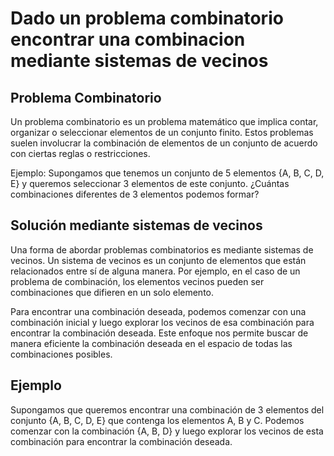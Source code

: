 # Dado un problema combinatorio encontrar una combinacion mediante sistemas de vecinos

## Problema Combinatorio

Un problema combinatorio es un problema matemático que implica contar, organizar o seleccionar elementos de un conjunto finito. Estos problemas suelen involucrar la combinación de elementos de un conjunto de acuerdo con ciertas reglas o restricciones.

Ejemplo: Supongamos que tenemos un conjunto de 5 elementos {A, B, C, D, E} y queremos seleccionar 3 elementos de este conjunto. ¿Cuántas combinaciones diferentes de 3 elementos podemos formar?

## Solución mediante sistemas de vecinos

Una forma de abordar problemas combinatorios es mediante sistemas de vecinos. Un sistema de vecinos es un conjunto de elementos que están relacionados entre sí de alguna manera. Por ejemplo, en el caso de un problema de combinación, los elementos vecinos pueden ser combinaciones que difieren en un solo elemento.

Para encontrar una combinación deseada, podemos comenzar con una combinación inicial y luego explorar los vecinos de esa combinación para encontrar la combinación deseada. Este enfoque nos permite buscar de manera eficiente la combinación deseada en el espacio de todas las combinaciones posibles.

## Ejemplo

Supongamos que queremos encontrar una combinación de 3 elementos del conjunto {A, B, C, D, E} que contenga los elementos A, B y C. Podemos comenzar con la combinación {A, B, D} y luego explorar los vecinos de esta combinación para encontrar la combinación deseada.

